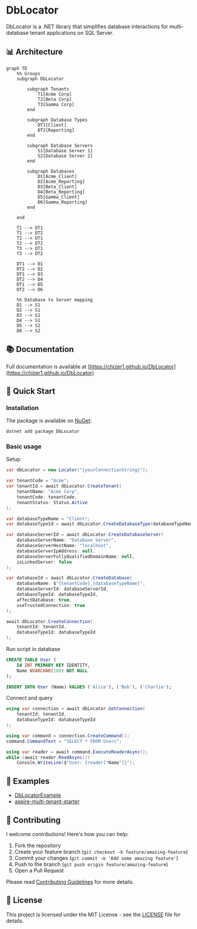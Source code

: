 # DbLocator

DbLocator is a .NET library that simplifies database interactions for multi-database tenant applications on SQL Server.

## 📊 Architecture

```mermaid
graph TD
    %% Groups
    subgraph DbLocator

        subgraph Tenants
            T1[Acme Corp]
            T2[Beta Corp]
            T3[Gamma Corp]
        end

        subgraph Database Types
            DT1[Client]
            DT2[Reporting]
        end

        subgraph Database Servers
            S1[Database Server 1]
            S2[Database Server 2]
        end

        subgraph Databases
            D1[Acme_Client]
            D2[Acme_Reporting]
            D3[Beta_Client]
            D4[Beta_Reporting]
            D5[Gamma_Client]
            D6[Gamma_Reporting]
        end

    end

    T1 --> DT1
    T1 --> DT2
    T2 --> DT1
    T2 --> DT2
    T3 --> DT1
    T3 --> DT2

    DT1 --> D1
    DT2 --> D2
    DT1 --> D3
    DT2 --> D4
    DT1 --> D5
    DT2 --> D6

    %% Database to Server mapping
    D1 --> S1
    D2 --> S1
    D3 --> S1
    D4 --> S1
    D5 --> S2
    D6 --> S2
```

## 📚 Documentation

Full documentation is available at [https://chizer1.github.io/DbLocator](https://chizer1.github.io/DbLocator)

## 🚀 Quick Start

### Installation

The package is available on [NuGet](https://www.nuget.org/packages/DbLocator):

```bash
dotnet add package DbLocator
```

### Basic usage

Setup
```csharp
var dbLocator = new Locator("{yourConnectionString}");

var tenantCode = "Acme";
var tenantId = await dbLocator.CreateTenant(
    tenantName: "Acme Corp",
    tenantCode: tenantCode,
    tenantStatus: Status.Active
);

var databaseTypeName = "Client";
var databaseTypeId = await dbLocator.CreateDatabaseType(databaseTypeName: databaseTypeName);

var databaseServerId = await dbLocator.CreateDatabaseServer(
    databaseServerName: "Database Server",
    databaseServerHostName: "localhost",
    databaseServerIpAddress: null,
    databaseServerFullyQualifiedDomainName: null,
    isLinkedServer: false
);

var databaseId = await dbLocator.CreateDatabase(
    databaseName: $"{tenantCode}_{databaseTypeName}",
    databaseServerId: databaseServerId,
    databaseTypeId: databaseTypeId,
    affectDatabase: true,
    useTrustedConnection: true
);

await dbLocator.CreateConnection(
    tenantId: tenantId,
    databaseTypeId: databaseTypeId
);
```

Run script in database
```sql
CREATE TABLE User (
    Id INT PRIMARY KEY IDENTITY,
    Name NVARCHAR(100) NOT NULL
);

INSERT INTO User (Name) VALUES ('Alice'), ('Bob'), ('Charlie');
```

Connect and query
```csharp
using var connection = await dbLocator.GetConnection(
    tenantId: tenantId,
    databaseTypeId: databaseTypeId
);

using var command = connection.CreateCommand();
command.CommandText = "SELECT * FROM Users";

using var reader = await command.ExecuteReaderAsync();
while (await reader.ReadAsync())
    Console.WriteLine($"User: {reader["Name"]}");
```

## 📖 Examples

- [DbLocatorExample](https://github.com/chizer1/DbLocatorExample)
- [aspire-multi-tenant-starter](https://github.com/chizer1/aspire-multi-tenant-starter)

## 🤝 Contributing

I welcome contributions! Here's how you can help:

1. Fork the repository
2. Create your feature branch (`git checkout -b feature/amazing-feature`)
3. Commit your changes (`git commit -m 'Add some amazing feature'`)
4. Push to the branch (`git push origin feature/amazing-feature`)
5. Open a Pull Request

Please read [Contributing Guidelines](CONTRIBUTING.md) for more details.

## 📝 License

This project is licensed under the MIT License - see the [LICENSE](LICENSE) file for details.
